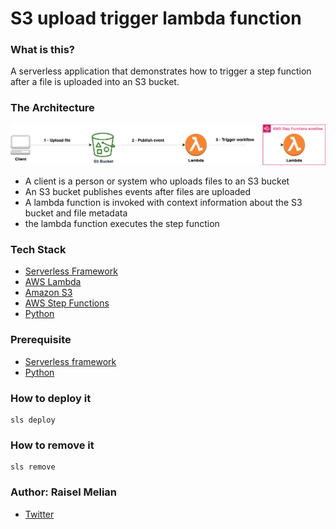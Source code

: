 # S3 upload trigger lambda function

### What is this?
A serverless application that demonstrates how to trigger a step function after a file is uploaded into an S3 bucket.

### The Architecture
![Diagram](assets/diagram.png)
* A client is a person or system who uploads files to an S3 bucket
* An S3 bucket publishes events after files are uploaded
* A lambda function is invoked with context information about the S3 bucket and file metadata
* the lambda function executes the step function


### Tech Stack
* [Serverless Framework](https://www.serverless.com/)
* [AWS Lambda](https://aws.amazon.com/lambda/)
* [Amazon S3](https://aws.amazon.com/s3/)
* [AWS Step Functions](https://aws.amazon.com/step-functions/)
* [Python](https://www.python.org/)


### Prerequisite
* [Serverless framework](https://www.serverless.com/framework/docs/providers/aws/guide/installation/)
* [Python](https://wiki.python.org/moin/BeginnersGuide/Download)


### How to deploy it
```
sls deploy
```

### How to remove it
```
sls remove
```


### Author: Raisel Melian
* [Twitter](https://twitter.com/raiselmelian)
